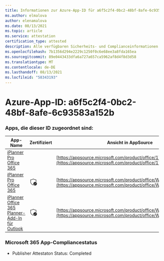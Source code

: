 ```yaml
---
title: Informationen zur Azure-App-ID für a6f5c2f4-0bc2-48bf-8afe-6c93583a152b
ms.author: elmalova
author: elenamalova
ms.date: 08/13/2021
ms.topic: article
ms.service: attestation
certification_type: attested
description: Alle verfügbaren Sicherheits- und Complianceinformationen für a6f5c2f4-0bc2-48bf-8afe-6c93583a152b.
ms.openlocfilehash: 7b1356d294e2229c1250f0c6e68ee3a8fda165ea
ms.sourcegitcommit: 89e0443433dfa6a727a657ca5962af8d4f8d3d58
ms.translationtype: MT
ms.contentlocale: de-DE
ms.lasthandoff: 08/13/2021
ms.locfileid: "58343193"
---
```

# <a name="azure-app-id-a6f5c2f4-0bc2-48bf-8afe-6c93583a152b"></a>Azure-App-ID: a6f5c2f4-0bc2-48bf-8afe-6c93583a152b


### <a name="apps-associated-with-this-id"></a>Apps, die dieser ID zugeordnet sind:
| **App-Name** | **Zertifiziert** | **Ansicht in AppSource** |
|--------------|---------------|-----------------------|
| [iPlanner Pro Office 365](https://docs.microsoft.com/microsoft-365-app-certification/forward/17859280.iplannerpro) |  | [https://appsource.microsoft.com/product/office/17859280.iplannerpro](https://appsource.microsoft.com/product/office/17859280.iplannerpro) |
| [iPlanner Pro Office 365](https://docs.microsoft.com/microsoft-365-app-certification/forward/WA104380464) | <img alt="Certified application badge" src="../media/certified-badge.png" height="25" width="25" /> | [https://appsource.microsoft.com/product/office/WA104380464](https://appsource.microsoft.com/product/office/WA104380464) |
| [iPlanner Office 365 Planner-Add-In für Outlook](https://docs.microsoft.com/microsoft-365-app-certification/forward/WA104380147) | <img alt="Certified application badge" src="../media/certified-badge.png" height="25" width="25" /> | [https://appsource.microsoft.com/product/office/WA104380147](https://appsource.microsoft.com/product/office/WA104380147) |

### <a name="microsoft-365-app-compliance-status"></a>Microsoft 365 App-Compliancestatus
- Publisher Attestaton Status: Completed
